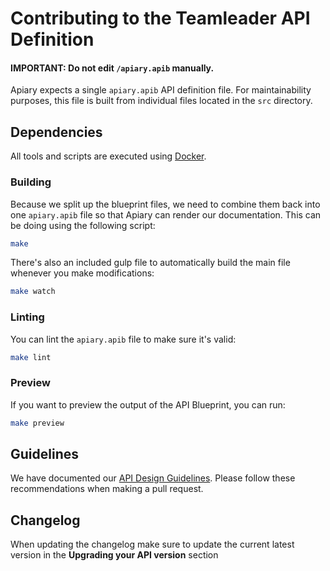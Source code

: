 # Contributing to the Teamleader API Definition

#### IMPORTANT: Do not edit `/apiary.apib` manually.

Apiary expects a single `apiary.apib` API definition file. For maintainability purposes, this file is built from individual files located in the `src` directory.

## Dependencies

All tools and scripts are executed using [Docker](https://www.docker.com).

### Building

Because we split up the blueprint files, we need to combine them back into one `apiary.apib` file so that Apiary can render our documentation. This can be doing using the following script:

```bash
make
```

There's also an included gulp file to automatically build the main file whenever you make modifications:

```bash
make watch
```

### Linting

You can lint the `apiary.apib` file to make sure it's valid:

```bash
make lint
```

### Preview

If you want to preview the output of the API Blueprint, you can run:

```bash
make preview
```

## Guidelines

We have documented our [API Design Guidelines](GUIDELINES.md). Please follow these recommendations when making a pull request.

## Changelog

When updating the changelog make sure to update the current latest version in the **Upgrading your API version** section
